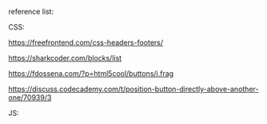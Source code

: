 reference list:

CSS:

https://freefrontend.com/css-headers-footers/

https://sharkcoder.com/blocks/list

https://fdossena.com/?p=html5cool/buttons/i.frag

https://discuss.codecademy.com/t/position-button-directly-above-another-one/70939/3

JS:


